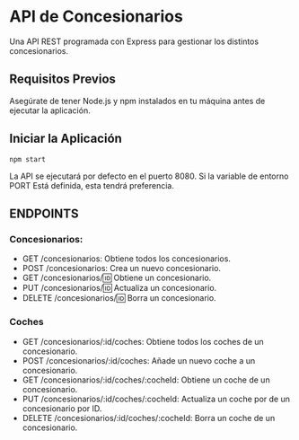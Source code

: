 # API de Concesionarios

Una API REST programada con Express para gestionar los distintos concesionarios.

## Requisitos Previos

Asegúrate de tener Node.js y npm instalados en tu máquina antes de ejecutar la aplicación.

## Iniciar la Aplicación

```
npm start
```

La API se ejecutará por defecto en el puerto 8080. Si la variable de entorno
PORT Está definida, esta tendrá preferencia.

## ENDPOINTS

### Concesionarios:

- GET /concesionarios: Obtiene todos los concesionarios.
- POST /concesionarios: Crea un nuevo concesionario.
- GET /concesionarios/:id: Obtiene un concesionario.
- PUT /concesionarios/:id: Actualiza un concesionario.
- DELETE /concesionarios/:id: Borra un concesionario.

### Coches

- GET /concesionarios/:id/coches: Obtiene todos los coches de un concesionario.
- POST /concesionarios/:id/coches: Añade un nuevo coche a un concesionario.
- GET /concesionarios/:id/coches/:cocheId: Obtiene un coche de un concesionario.
- PUT /concesionarios/:id/coches/:cocheId: Actualiza un coche por de un concesionario por ID.
- DELETE /concesionarios/:id/coches/:cocheId: Borra un coche de un concesionario.
